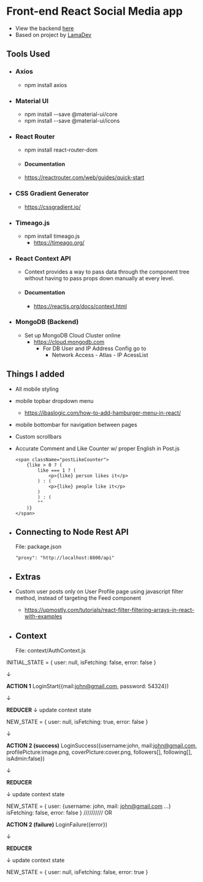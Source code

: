 # Front-end React Social Media app

-   View the backend [here](https://github.com/kawgh1/mern-social-media-rest-api)
-   Based on project by [LamaDev](https://www.youtube.com/watch?v=zM93yZ_8SvE&list=PLj-4DlPRT48lXaz5YLvbLC38m25W9Kmqy&index=2)

## Tools Used

-   ### Axios

    -   npm install axios

-   ### Material UI
    -   npm install --save @material-ui/core
    -   npm install --save @material-ui/icons
-   ### React Router
    -   npm install react-router-dom
    -   #### Documentation
    -   https://reactrouter.com/web/guides/quick-start
-   ### CSS Gradient Generator

    -   https://cssgradient.io/

-   ### Timeago.js

    -   npm install timeago.js
        -   https://timeago.org/

-   ### React Context API

    -   Context provides a way to pass data through the component tree without having to pass props down manually at every level.

    -   #### Documentation
        -   https://reactjs.org/docs/context.html

-   ### MongoDB (Backend)
    -   Set up MongoDB Cloud Cluster online
        -   https://cloud.mongodb.com
            -   For DB User and IP Address Config go to
                -   Network Access - Atlas - IP AcessList

## Things I added

-   All mobile styling
-   mobile topbar dropdown menu
    -   https://ibaslogic.com/how-to-add-hamburger-menu-in-react/
-   mobile bottombar for navigation between pages
-   Custom scrollbars
-   Accurate Comment and Like Counter w/ proper English in Post.js

        <span className="postLikeCounter">
            {like > 0 ? (
                like === 1 ? (
                    <p>{like} person likes it</p>
                ) : (
                    <p>{like} people like it</p>
                )
                ) : (
                ""
            )}
        </span>

-   ## Connecting to Node Rest API

    File: package.json

        "proxy": "http://localhost:8800/api"

-   ## Extras

-   Custom user posts only on User Profile page using javascript filter method, instead of targeting the Feed component

    -   https://upmostly.com/tutorials/react-filter-filtering-arrays-in-react-with-examples

-   ## Context
    File: context/AuthContext.js

INITIAL_STATE = {
user: null,
isFetching: false,
error: false
}

&#8595;

**ACTION 1**
LoginStart({mail:john@gmail.com, password: 54324})

&#8595;

**REDUCER**
&#8595; update context state

NEW_STATE = {
user: null,
isFetching: true,
error: false
}

&#8595;

**ACTION 2 (success)**
LoginSuccess({username:john, mail:john@gmail.com, profilePicture:image.png, coverPicture:cover.png, followers[], following[], isAdmin:false})

&#8595;

**REDUCER**

&#8595; update context state

NEW_STATE = {
user: {username: john, mail: john@gmail.com ...}
isFetching: false,
error: false
}
////////// OR

**ACTION 2 (failure)**
LoginFailure({error})

&#8595;

**REDUCER**

&#8595; update context state

NEW_STATE = {
user: null,
isFetching: false,
error: true
}
